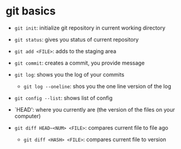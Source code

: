 # git basics

- `git init`: initialize git repository in current working directory
- `git status`: gives you status of current repository
- `git add <FILE>`: adds <FILE> to the staging area
- `git commit`: creates a commit, you provide message
- `git log`: shows you the log of your commits
	- `git log --oneline`: shos you the one line version of the log


- `git config --list`: shows list of config 

- `HEAD': where you currently are (the version of the files on your computer)
- `git diff HEAD~<NUM> <FILE>`: compares current file to file <NUM> ago
	- `git diff <HASH> <FILE>`: compares current file to <HASH> version



